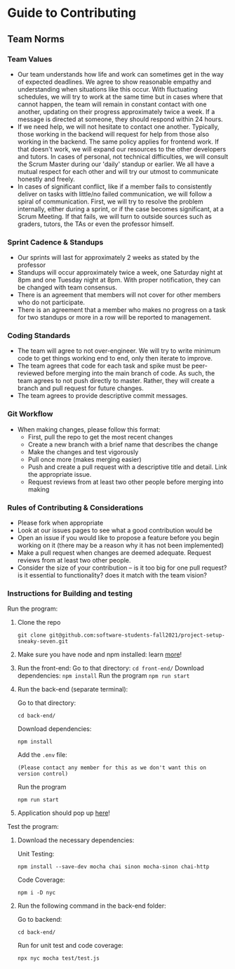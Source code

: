 # Guide to Contributing

## Team Norms

### Team Values

- Our team understands how life and work can sometimes get in the way of expected deadlines. We agree to show reasonable empathy and understanding when situations like this occur. With fluctuating schedules, we will try to work at the same time but in cases where that cannot happen, the team will remain in constant contact with one another, updating on their progress approximately twice a week. If a message is directed at someone, they should respond within 24 hours.
- If we need help, we will not hesitate to contact one another. Typically, those working in the backend will request for help from those also working in the backend. The same policy applies for frontend work. If that doesn't work, we will expand our resources to the other developers and tutors. In cases of personal, not technical difficulties, we will consult the Scrum Master during our 'daily' standup or earlier. We all have a mutual respect for each other and will try our utmost to communicate honestly and freely.
- In cases of significant conflict, like if a member fails to consistently deliver on tasks with little/no failed communication, we will follow a spiral of communication. First, we will try to resolve the problem internally, either during a sprint, or if the case becomes significant, at a Scrum Meeting. If that fails, we will turn to outside sources such as graders, tutors, the TAs or even the professor himself.

### Sprint Cadence & Standups

- Our sprints will last for approximately 2 weeks as stated by the professor
- Standups will occur approximately twice a week, one Saturday night at 8pm and one Tuesday night at 8pm. With proper notification, they can be changed with team consensus.
- There is an agreement that members will not cover for other members who do not participate.
- There is an agreement that a member who makes no progress on a task for two standups or more in a row will be reported to management.

### Coding Standards

- The team will agree to not over-engineer. We will try to write minimum code to get things working end to end, only then iterate to improve.
- The team agrees that code for each task and spike must be peer-reviewed before merging into the main branch of code. As such, the team agrees to not push directly to master. Rather, they will create a branch and pull request for future changes.
- The team agrees to provide descriptive commit messages.

### Git Workflow

- When making changes, please follow this format:
  - First, pull the repo to get the most recent changes
  - Create a new branch with a brief name that describes the change
  - Make the changes and test vigorously
  - Pull once more (makes merging easier)
  - Push and create a pull request with a descriptive title and detail. Link the appropriate issue.
  - Request reviews from at least two other people before merging into making

### Rules of Contributing & Considerations

- Please fork when appropriate
- Look at our issues pages to see what a good contribution would be
- Open an issue if you would like to propose a feature before you begin working on it (there may be a reason why it has not been implemented)
- Make a pull request when changes are deemed adequate. Request reviews from at least two other people.
- Consider the size of your contribution – is it too big for one pull request? is it essential to functionality? does it match with the team vision?

### Instructions for Building and testing

Run the program:

1. Clone the repo

   `git clone git@github.com:software-students-fall2021/project-setup-sneaky-seven.git`

2. Make sure you have node and npm installed: learn [more](https://docs.npmjs.com/downloading-and-installing-node-js-and-npm)!

3. Run the front-end:
   Go to that directory:
   `cd front-end/`
   Download dependencies:
   `npm install`
   Run the program
   `npm run start`

4. Run the back-end (separate terminal):

   Go to that directory:

   `cd back-end/`

   Download dependencies:

   `npm install`

   Add the `.env` file:

   `(Please contact any member for this as we don't want this on version control)`

   Run the program

   `npm run start`

5. Application should pop up [here](http://localhost:3000/)!

Test the program:

1. Download the necessary dependencies:

   Unit Testing:

   `npm install --save-dev mocha chai sinon mocha-sinon chai-http`

   Code Coverage:

   `npm i -D nyc`

2. Run the following command in the back-end folder:

   Go to backend:

   `cd back-end/`

   Run for unit test and code coverage:

   `npx nyc mocha test/test.js`
